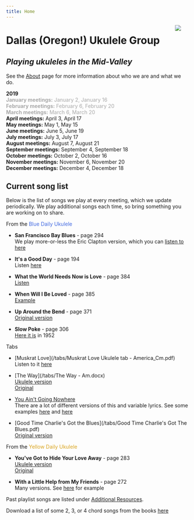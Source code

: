 ```yaml
---
title: Home
---
```


<img src=/img/four.ukes.png/ style="max-width:20%;min-width:40px;float:right;" />

# Dallas (Oregon!) Ukulele Group

## _Playing ukuleles in the Mid-Valley_

See the [About](/about/) page for more information about who we are and what we do.

**2019**  
<span style="color:darkgray">
**January meetings:** January 2, January 16  
**February meetings:** February 6, February 20  
**March meetings:** March 6, March 20</span>   
**April meetings:** April 3, April 17  
**May meetings:** May 1, May 15  
**June meetings:** June 5, June 19  
**July meetings:** July 3, July 17  
**August meetings:** August 7, August 21  
**September meetings:** September 4, September 18  
**October meetings:** October 2, October 16  
**November meetings:** November 6, November 20  
**December meetings:** December 4, December 18  

## Current song list

Below is the list of songs we play at every meeting, which we update periodically.  We play additional songs each time, so bring something you are working on to share.

From the <span style="color:royalblue">Blue Daily Ukulele</span>

+ **San Francisco Bay Blues** - page 294  
We play more-or-less the Eric Clapton version, which you can [listen to here](https://www.youtube.com/watch?v=qKi3ruCmZxk)

+ **It's a Good Day** - page 194  
Listen [here](https://www.youtube.com/watch?v=If82O1e0bow)  

+ **What the World Needs Now is Love** - page 384  
[Listen](https://www.youtube.com/watch?v=YUaxVQPohlU)

+ **When Will I Be Loved** - page 385  
[Example](https://www.youtube.com/watch?v=9iBgTqz_-vY)

+ **Up Around the Bend** - page 371  
[Original version](https://www.youtube.com/watch?v=BnRsaHXHznQ)  

+ **Slow Poke** - page 306  
[Here it is](https://www.youtube.com/watch?v=lR4fnu_AS1A) in 1952

Tabs

+ [Muskrat Love](/tabs/Muskrat Love Ukulele tab - America_Cm.pdf)  
Listen to it [here](https://www.youtube.com/watch?v=bjqeNoi6EmM)

+ [The Way](/tabs/The Way - Am.docx)  
[Ukulele version](https://www.youtube.com/watch?v=l-fKYB7PsoU)  
[Original](https://www.youtube.com/watch?v=dTTK1RONIJI)

+ [You Ain't Going Nowhere](/tabs/You_Aint_Goin_Nowhere_G.pdf)  
There are a lot of different versions of this and variable lyrics.  See some examples [here](https://www.youtube.com/watch?v=zuuJ_6xGHeo) and [here](https://www.youtube.com/watch?v=m0vKc3jIjDo)

+ [Good Time Charlie's Got the Blues](/tabs/Good Time Charlie's Got The Blues.pdf)   
[Original version](https://www.youtube.com/watch?v=-YP3pIPp8P8)  

From the <span style="color:goldenrod">Yellow Daily Ukulele</span>

+ **You've Got to Hide Your Love Away**  - page 283    
[Ukulele version](https://www.youtube.com/watch?v=1n7fHG2nUN0)  
[Original](https://www.youtube.com/watch?v=m3MrtLzDDho)  

+ **With a Little Help from My Friends** - page 272  
Many versions.  See [here](https://www.youtube.com/watch?v=0C58ttB2-Qg ) for example

Past playlist songs are listed under [Additional Resources](/additional/).

Download a list of some 2, 3, or 4 chord songs from the books [here](/tabs/songs_with_2-3-4_chords.xlsx)
